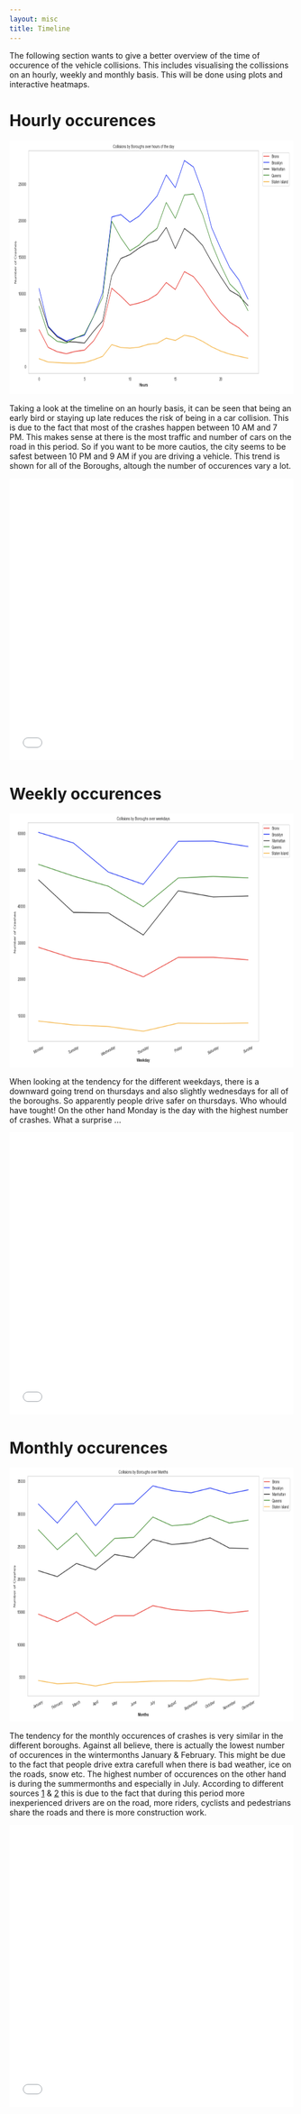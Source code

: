 ```yaml
---
layout: misc
title: Timeline
---
```


The following section wants to give a better overview of the time of occurence of the vehicle collisions. This includes visualising the collissions on an hourly, weekly and monthly basis. This will be done using plots and interactive heatmaps.


# Hourly occurences


<img src="hours.jpg" width="550" height="450">


Taking a look at the timeline on an hourly basis, it can be seen that being an early bird or staying up late reduces the risk of being in a car collision. This is due to the fact that most of the crashes happen between 10 AM and 7 PM. This makes sense at there is the most traffic and number of cars on the road in this period. So if you want to be more cautios, the city seems to be safest between 10 PM and 9 AM if you are driving a vehicle. This trend is shown for all of the Boroughs, altough the number of occurences vary a lot. 


<iframe src="map_hourly.html"
    sandbox="allow-same-origin allow-scripts"
    width="100%"
    height="500"
    scrolling="no"
    seamless="seamless"
    frameborder="0">
</iframe>

# Weekly occurences


<img src="weekdays.jpg" width="550" height="450">

When looking at the tendency for the different weekdays, there is a downward going trend on thursdays and also slightly wednesdays for all of the boroughs. So apparently people drive safer on thursdays. Who whould have tought! On the other hand Monday is the day with the highest number of crashes. What a surprise ... 



<iframe src="map_weekly.html"
    sandbox="allow-same-origin allow-scripts"
    width="100%"
    height="500"
    scrolling="no"
    seamless="seamless"
    frameborder="0">
</iframe>


# Monthly occurences


<img src="months.jpg" width="550" height="450">


The tendency for the monthly occurences of crashes is very similar in the different boroughs. Against all believe, there is actually the lowest number of occurences in the wintermonths January & February. This might be due to the fact that people drive extra carefull when there is bad weather, ice on the roads, snow etc. The highest number of occurences on the other hand is during the summermonths and especially in July. According to different sources [1](https://www.hg.org/legal-articles/car-accidents-more-likely-during-summer-40867) & [2](https://www.hg.org/legal-articles/car-accidents-more-likely-during-summer-40867) this is due to the fact that during this period more inexperienced drivers are on the road, more riders, cyclists and pedestrians share the roads and there is more construction work.

<iframe src="map_monthly.html"
    sandbox="allow-same-origin allow-scripts"
    width="100%"
    height="500"
    scrolling="no"
    seamless="seamless"
    frameborder="0">
</iframe>
